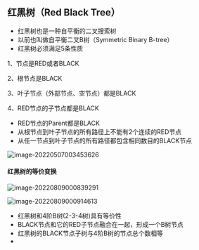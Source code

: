 ## 红黑树（Red Black Tree）

* 红黑树也是一种自平衡的二叉搜索树
* 以前也叫做自平衡二叉B树（Symmetric Binary B-tree）
* 红黑树必须满足5条性质

1、节点是RED或者BLACK

2、根节点是BLACK

3、叶子节点（外部节点、空节点）都是BLACK

4、RED节点的子节点都是BLACK

* RED节点的Parent都是BLACK
* 从根节点到叶子节点的所有路径上不能有2个连续的RED节点
* 从任一节点到叶子节点的所有路径都包含相同数目的BLACK节点

![image-20220507003453626](/Users/guo/Notes/学习算法与数据结构笔记/images/红黑树_01.png)

#### 红黑树的等价变换

![image-20220809000839291](/Users/guo/Notes/学习算法与数据结构笔记/images/红黑树等价_01.png)

![image-20220809000914613](/Users/guo/Notes/学习算法与数据结构笔记/images/红黑树等价_02.png)

* 红黑树和4阶B树(2-3-4树)具有等价性
* BLACK节点和它的RED子节点融合在一起，形成一个B树节点
* 红黑树的BLACK节点子树与4阶B树的节点总个数相等
* 
